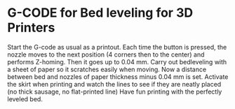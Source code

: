 # G-CODE for Bed leveling for 3D Printers

Start the G-code as usual as a printout.
Each time the button is pressed, the nozzle moves to the next position (4 corners then to the center) and performs Z-homing. Then it goes up to 0.04 mm.
Carry out bedleveling with a sheet of paper so it scratches easily when moving.
Now a distance between bed and nozzles of paper thickness minus 0.04 mm is set.
Activate the skirt when printing and watch the lines to see if they are neatly placed (no thick sausage, no flat-printed line)
Have fun printing with the perfectly leveled bed.

